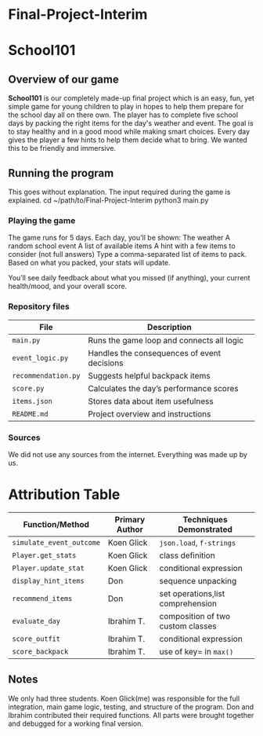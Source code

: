 # Final-Project-Interim

# School101

## Overview of our game
**School101** is our completely made-up final project which is an easy, 
fun, yet simple game for young children to play in hopes to help them prepare
for the school day all on there own.  The player has to complete five school 
days by packing the right items for the day's weather and event. The goal is to 
stay healthy and in a good mood while making smart choices. 
Every day gives the player a few hints to help them decide what to bring. We 
wanted this to be friendly and immersive. 

## Running the program
This goes without explanation. The input required during the game is explained.
cd ~/path/to/Final-Project-Interim
python3 main.py

### Playing the game
The game runs for 5 days.
Each day, you'll be shown:
    The weather
    A random school event
    A list of available items
    A hint with a few items to consider (not full answers)
    Type a comma-separated list of items to pack.
    Based on what you packed, your stats will update.

You’ll see daily feedback about what you missed (if anything), 
your current health/mood, and your overall score.

### Repository files
| File                | Description                                 |
| ------------------- | ------------------------------------------- |
| `main.py`           | Runs the game loop and connects all logic   |
| `event_logic.py`    | Handles the consequences of event decisions |
| `recommendation.py` | Suggests helpful backpack items             |
| `score.py`          | Calculates the day’s performance scores     |
| `items.json`        | Stores data about item usefulness           |
| `README.md`         | Project overview and instructions           |

### Sources
We did not use any sources from the internet. Everything was made up by us.

# Attribution Table
| Function/Method          | Primary Author | Techniques Demonstrated          |
| ------------------------ | -------------- | ---------------------------------|
| `simulate_event_outcome` | Koen Glick     | `json.load`, `f-strings`         |
| `Player.get_stats`       | Koen Glick     | class definition                 |
| `Player.update_stat`     | Koen Glick     | conditional expression           |
| `display_hint_items`     | Don            | sequence unpacking               |
| `recommend_items`        | Don            | set operations,list comprehension|
| `evaluate_day`           | Ibrahim T.     | composition of two custom classes|
| `score_outfit`           | Ibrahim T.     | conditional expression           |
| `score_backpack`         | Ibrahim T.     | use of key= in `max()`           |

## Notes
We only had three students. Koen Glick(me) was responsible for the 
full integration, main game logic, testing, and structure of the program. 
Don and Ibrahim contributed their required functions. All parts were brought 
together and debugged for a working final version.